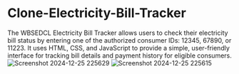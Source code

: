 # Clone-Electricity-Bill-Tracker
The WBSEDCL Electricity Bill Tracker allows users to check their electricity bill status by entering one of the authorized consumer IDs: 12345, 67890, or 11223. It uses HTML, CSS, and JavaScript to provide a simple, user-friendly interface for tracking bill details and payment history for eligible consumers.
![Screenshot 2024-12-25 225629](https://github.com/user-attachments/assets/61559f0b-51ef-4c8c-8c69-a36e5b19863c)
![Screenshot 2024-12-25 225615](https://github.com/user-attachments/assets/b82c5d1a-f1b9-489f-aa05-affd7a7dba15)
